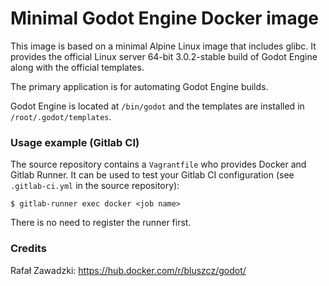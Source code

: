 # Minimal Godot Engine Docker image

This image is based on a minimal Alpine Linux image that includes glibc. It provides the official Linux server 64-bit 3.0.2-stable build of Godot Engine along with the official templates.

The primary application is for automating Godot Engine builds.

Godot Engine is located at ```/bin/godot``` and the templates are installed in ```/root/.godot/templates```.

### Usage example (Gitlab CI)

The source repository contains a ```Vagrantfile``` who provides Docker and Gitlab Runner. It can be used to test your Gitlab CI configuration (see ```.gitlab-ci.yml``` in the source repository):

    $ gitlab-runner exec docker <job name>
   
There is no need to register the runner first.

### Credits

Rafał Zawadzki: https://hub.docker.com/r/bluszcz/godot/
